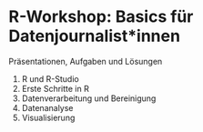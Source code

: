 # R-Workshop: Basics für Datenjournalist*innen 
Präsentationen, Aufgaben und Lösungen

1. R und R-Studio
2. Erste Schritte in R
3. Datenverarbeitung und Bereinigung
4. Datenanalyse
5. Visualisierung
